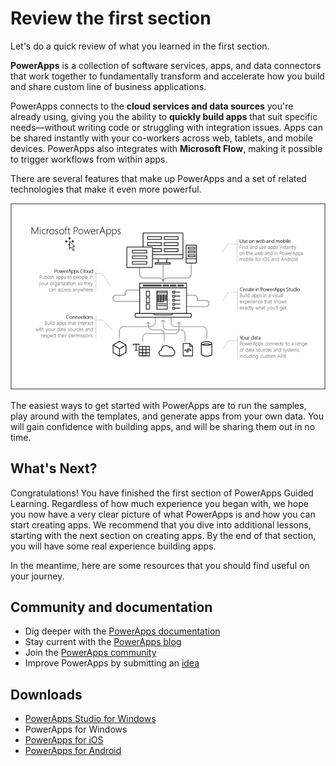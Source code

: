 <properties
   pageTitle="Review this section | Microsoft PowerApps"
   description="Review what you learned in this introduction to PowerApps"
   services=""
   suite="powerapps"
   documentationCenter="na"
   authors="mgblythe"
   manager="anneta"
   editor=""
   tags=""
   featuredVideoId=""
   courseDuration="5m"/>

<tags
   ms.service="powerapps"
   ms.devlang="na"
   ms.topic="get-started-article"
   ms.tgt_pltfrm="na"
   ms.workload="na"
   ms.date="10/04/2016"
   ms.author="mblythe"/>

# Review the first section

Let's do a quick review of what you learned in the first section.

**PowerApps** is a collection of software services, apps, and data connectors that work together to fundamentally transform and accelerate how you build and share custom line of business applications.

PowerApps connects to the **cloud services and data sources** you're already using, giving you the ability to **quickly build apps** that suit specific needs—without writing code or struggling with integration issues. Apps can be shared instantly with your co-workers across web, tablets, and mobile devices. PowerApps also integrates with **Microsoft Flow**, making it possible to trigger workflows from within apps.

There are several features that make up PowerApps and a set of related technologies that make it even more powerful.

![Parts of PowerApps](./media/learning-introducing-powerapps/powerapps-parts.png)

The easiest ways to get started with PowerApps are to run the samples, play around with the templates, and generate apps from your own data. You will gain confidence with building apps, and will be sharing them out in no time.

## What's Next?

Congratulations! You have finished the first section of PowerApps Guided Learning. Regardless of how much experience you began with, we hope you now have a very clear picture of what PowerApps is and how you can start creating apps. We recommend that you dive into additional lessons, starting with the next section on creating apps. By the end of that section, you will have some real experience building apps.

In the meantime, here are some resources that you should find useful on your journey.

## Community and documentation

- Dig deeper with the [PowerApps documentation](https://powerapps.microsoft.com/en-us/tutorials/getting-started/)
- Stay current with the [PowerApps blog](https://powerapps.microsoft.com/en-us/blog/)
- Join the [PowerApps community](https://powerusers.microsoft.com/t5/PowerApps-Community/ct-p/PowerApps1)
- Improve PowerApps by submitting an [idea](https://powerusers.microsoft.com/t5/PowerApps-Ideas/idb-p/PowerAppsIdeas)

## Downloads

- [PowerApps Studio for Windows](https://aka.ms/powerappswin)
- PowerApps for Windows
- [PowerApps for iOS](https://aka.ms/powerappsios)
- [PowerApps for Android](https://aka.ms/powerappsandroid)

